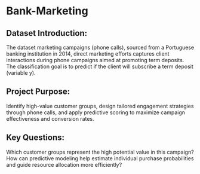 # Bank-Marketing
## Dataset Introduction:
The dataset marketing campaigns (phone calls), sourced from a Portuguese banking institution in 2014, direct marketing efforts captures client interactions during phone campaigns aimed at promoting term deposits.
The classification goal is to predict if the client will subscribe a term deposit (variable y).

## Project Purpose:
Identify high-value customer groups, design tailored engagement strategies through phone calls, and apply predictive scoring to maximize campaign effectiveness and conversion rates.

## Key Questions:
Which customer groups represent the high potential value in this campaign?
How can predictive modeling help estimate individual purchase probabilities and guide resource allocation more efficiently?

